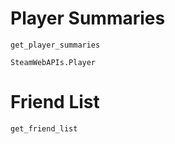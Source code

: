 # Player Summaries

```@docs
get_player_summaries
```

```@docs
SteamWebAPIs.Player
```

# Friend List

```@docs
get_friend_list
```